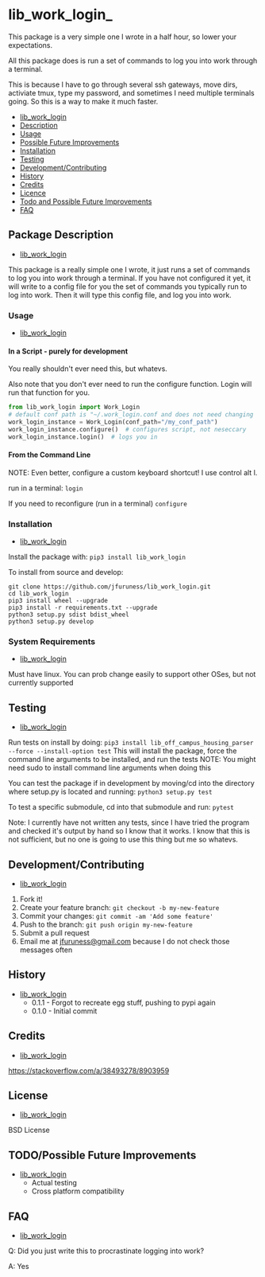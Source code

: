 # lib\_work\_login_

This package is a very simple one I wrote in a half hour, so lower your expectations.

All this package does is run a set of commands to log you into work through a terminal.

This is because I have to go through several ssh gateways, move dirs, activiate tmux, type my password, and sometimes I need multiple terminals going. So this is a way to make it much faster.


* [lib\_work\_login](#lib\_work\_login)
* [Description](#package-description)
* [Usage](#usage)
* [Possible Future Improvements](#possible-future-improvements)
* [Installation](#installation)
* [Testing](#testing)
* [Development/Contributing](#developmentcontributing)
* [History](#history)
* [Credits](#credits)
* [Licence](#licence)
* [Todo and Possible Future Improvements](#todopossible-future-improvements)
* [FAQ](#faq)


## Package Description
* [lib\_work\_login](#lib\_work\_login)

This package is a really simple one I wrote, it just runs a set of commands to log you into work through a terminal. If you have not configured it yet, it will write to a config file for you the set of commands you typically run to log into work. Then it will type this config file, and log you into work.

### Usage
* [lib\_work\_login](#lib\_work\_login)

#### In a Script - purely for development
You really shouldn't ever need this, but whatevs.

Also note that you don't ever need to run the configure function.
Login will run that function for you.

```python
from lib_work_login import Work_Login
# default conf path is "~/.work_login.conf and does not need changing
work_login_instance = Work_Login(conf_path="/my_conf_path")
work_login_instance.configure()  # configures script, not neseccary
work_login_instance.login()  # logs you in 
```

#### From the Command Line

NOTE: Even better, configure a custom keyboard shortcut! I use control alt l.

run in a terminal: ```login```

If you need to reconfigure (run in a terminal) ```configure```

### Installation
* [lib\_work\_login](#lib\_work\_login)

Install the package with:
```pip3 install lib_work_login```

To install from source and develop:
```
git clone https://github.com/jfuruness/lib_work_login.git
cd lib_work_login
pip3 install wheel --upgrade
pip3 install -r requirements.txt --upgrade
python3 setup.py sdist bdist_wheel
python3 setup.py develop
```

### System Requirements
* [lib\_work\_login](#lib\_work\_login)

Must have linux. You can prob change easily to support other OSes, but not currently supported

## Testing
* [lib\_work\_login](#lib\_work\_login)

Run tests on install by doing:
```pip3 install lib_off_campus_housing_parser --force --install-option test```
This will install the package, force the command line arguments to be installed, and run the tests
NOTE: You might need sudo to install command line arguments when doing this

You can test the package if in development by moving/cd into the directory where setup.py is located and running:
```python3 setup.py test```

To test a specific submodule, cd into that submodule and run:
```pytest```

Note: I currently have not written any tests, since I have tried the program and checked it's output by hand so I know that it works. I know that this is not sufficient, but no one is going to use this thing but me so whatevs.

## Development/Contributing
* [lib\_work\_login](#lib\_work\_login)

1. Fork it!
2. Create your feature branch: `git checkout -b my-new-feature`
3. Commit your changes: `git commit -am 'Add some feature'`
4. Push to the branch: `git push origin my-new-feature`
5. Submit a pull request
6. Email me at jfuruness@gmail.com because I do not check those messages often

## History
* [lib\_work\_login](#lib\_work\_login)
   * 0.1.1 - Forgot to recreate egg stuff, pushing to pypi again
   * 0.1.0 - Initial commit

## Credits
* [lib\_work\_login](#lib\_work\_login)

https://stackoverflow.com/a/38493278/8903959

## License
* [lib\_work\_login](#lib\_work\_login)

BSD License

## TODO/Possible Future Improvements
* [lib\_work\_login](#lib\_work\_login)
    * Actual testing
    * Cross platform compatibility

## FAQ
* [lib\_work\_login](#lib\_work\_login)

Q: Did you just write this to procrastinate logging into work?

A: Yes
